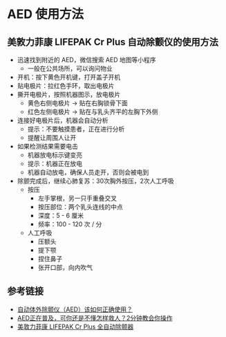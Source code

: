 # AED 使用方法

## 美敦力菲康 LIFEPAK Cr Plus 自动除颤仪的使用方法
* 迅速找到附近的 AED，微信搜索 AED 地图等小程序
  * 一般在公共场所，可以询问物业
* 开机：按下黄色开机键，打开盖子开机
* 贴电极片：拉红色手环，取出电极片
* 撕开电极片，按照机器图示，放电极片
  * 黄色右侧电极片 -> 贴在右胸锁骨下面
  * 红色左侧电极片 -> 贴在与乳头齐平的左胸下外侧
* 连接好电极片后，机器会自动分析
  * 提示：不要触摸患者，正在进行分析
  * 提醒让周围人让开
* 如果检测结果需要电击
  * 机器放电标示键变亮
  * 提示：机器正在放电
  * 机器自动放电，确保人员走开，否则会被电到
* 除颤完成后，继续心肺复苏：30次胸外按压，2次人工呼吸
  * 按压
    * 左手掌根，另一只手重叠交叉
    * 按压部位：两个乳头连线的中点
    * 深度：5 - 6 厘米
    * 频率：100 - 120 次 / 分
  * 人工呼吸
    * 压额头
    * 提下颚
    * 捏住鼻子
    * 张开口部，向内吹气

## 参考链接
* [自动体外除颤仪（AED）该如何正确使用？](https://www.zhihu.com/question/445473889/answer/1758392716)
* [AED正在普及，可你还是不懂怎样救人？2分钟教会你操作](https://zhuanlan.zhihu.com/p/384194004)
* [美敦力菲康 LIFEPAK Cr Plus 全自动除颤器](http://www.physio-control.cn/index.php?catid=28)
